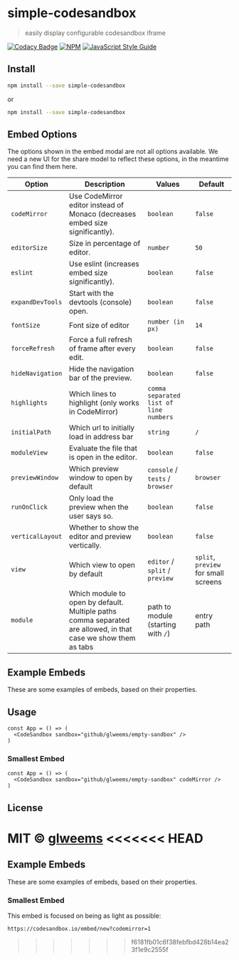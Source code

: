 # simple-codesandbox

> easily display configurable codesandbox iframe

[![Codacy Badge](https://api.codacy.com/project/badge/Grade/f642e363e7c54eb7bbe43a01923e8ee8)](https://app.codacy.com/app/glweems/simple-codesandbox?utm_source=github.com&utm_medium=referral&utm_content=glweems/simple-codesandbox&utm_campaign=Badge_Grade_Settings)
[![NPM](https://img.shields.io/npm/v/simple-codesandbox.svg)](https://www.npmjs.com/package/simple-codesandbox) [![JavaScript Style Guide](https://img.shields.io/badge/code_style-standard-brightgreen.svg)](https://standardjs.com)

## Install

```bash
npm install --save simple-codesandbox
```

or

```bash
npm install --save simple-codesandbox
```

## Embed Options

The options shown in the embed modal are not all options available. We need a
new UI for the share model to reflect these options, in the meantime you can
find them here.

| Option           | Description                                                                        | Values                                 | Default                              |
| ---------------- | ---------------------------------------------------------------------------------- | -------------------------------------- | ------------------------------------ |
| `codeMirror`     | Use CodeMirror editor instead of Monaco (decreases embed size significantly).      | `boolean`                              | `false`                              |
| `editorSize`     | Size in percentage of editor.                                                      | `number`                               | `50`                                 |
| `eslint`         | Use eslint (increases embed size significantly).                                   | `boolean`                              | `false`                              |
| `expandDevTools` | Start with the devtools (console) open.                                            | `boolean`                              | `false`                              |
| `fontSize`       | Font size of editor                                                                | `number (in px)`                       | `14`                                 |
| `forceRefresh`   | Force a full refresh of frame after every edit.                                    | `boolean`                              | `false`                              |
| `hideNavigation` | Hide the navigation bar of the preview.                                            | `boolean`                              | `false`                              |
| `highlights`     | Which lines to highlight (only works in CodeMirror)                                | `comma separated list of line numbers` |                                      |
| `initialPath`    | Which url to initially load in address bar                                         | `string`                               | `/`                                  |
| `moduleView`     | Evaluate the file that is open in the editor.                                      | `boolean`                              | `false`                              |
| `previewWindow`  | Which preview window to open by default                                            | `console` / `tests` / `browser`        | `browser`                            |
| `runOnClick`     | Only load the preview when the user says so.                                       | `boolean`                              | `false`                              |
| `verticalLayout` | Whether to show the editor and preview vertically.                                 | `boolean`                              | `false`                              |
| `view`           | Which view to open by default                                                      | `editor` / `split` / `preview`         | `split`, `preview` for small screens |
| `module`         | Which module to open by default. Multiple paths comma separated are allowed, in that case we show them as tabs | path to module (starting with `/`)   | entry path |

## Example Embeds

These are some examples of embeds, based on their properties.

## Usage

```tsx
const App = () => (
  <CodeSandbox sandbox="github/glweems/empty-sandbox" />
)
```

### Smallest Embed

```tsx
const App = () => (
  <CodeSandbox sandbox="github/glweems/empty-sandbox" codeMirror />
)
```

## License

MIT © [glweems](https://github.com/glweems)
<<<<<<< HEAD
=======

## Example Embeds

These are some examples of embeds, based on their properties.

### Smallest Embed

This embed is focused on being as light as possible:

`https://codesandbox.io/embed/new?codemirror=1`
>>>>>>> f6181fb01c6f38febfbd428b14ea23f1e9c2555f

